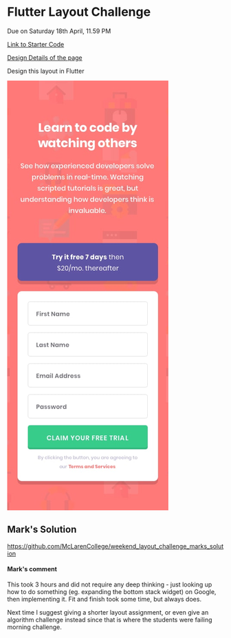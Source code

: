 # Flutter Layout Challenge
Due on Saturday 18th April, 11.59 PM

[Link to Starter Code](https://github.com/McLarenCollege/weekend_layout_challenge)

[Design Details of the page](https://github.com/McLarenCollege/weekend_layout_challenge/blob/master/README.md)

Design this layout in Flutter

![](screenshots/flutter_layout_Challenge.jpg)

## Mark's Solution
https://github.com/McLarenCollege/weekend_layout_challenge_marks_solution

#### Mark's comment
This took 3 hours and did not require any deep thinking - just looking up how to do something (eg. expanding the bottom stack widget) on Google, then implementing it.  Fit and finish took some time, but always does.

Next time I suggest giving a shorter layout assignment, or even give an algorithm challenge instead since that is where the students were failing morning challenge.
